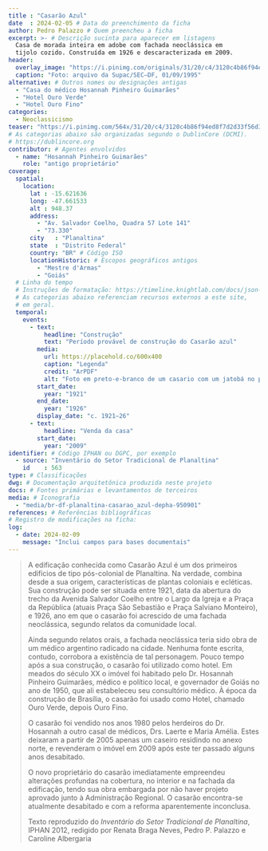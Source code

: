 ```yaml
---
title : "Casarão Azul"
date  : 2024-02-05 # Data do preenchimento da ficha
author: Pedro Palazzo # Quem preencheu a ficha
excerpt: >- # Descrição sucinta para aparecer em listagens
  Casa de morada inteira em adobe com fachada neoclássica em
  tijolo cozido. Construída em 1926 e descaracterizada em 2009.
header:
  overlay_image: "https://i.pinimg.com/originals/31/20/c4/3120c4b86f94ed8f7d2d33f56d38cc0a.jpg"
  caption: "Foto: arquivo da Supac/SEC–DF, 01/09/1995"
alternative: # Outros nomes ou designações antigas
  - "Casa do médico Hosannah Pinheiro Guimarães"
  - "Hotel Ouro Verde"
  - "Hotel Ouro Fino"
categories:
  - Neoclassicismo
teaser: "https://i.pinimg.com/564x/31/20/c4/3120c4b86f94ed8f7d2d33f56d38cc0a.jpg"
# As categorias abaixo são organizadas segundo o DublinCore (DCMI).
# https://dublincore.org
contributor: # Agentes envolvidos
  - name: "Hosannah Pinheiro Guimarães"
    role: "antigo proprietário"
coverage:
  spatial:
    location:
      lat : -15.621636
      long: -47.661533
      alt : 948.37
      address:
        - "Av. Salvador Coelho, Quadra 57 Lote 141"
        - "73.330"
      city   : "Planaltina"
      state  : "Distrito Federal"
      country: "BR" # Código ISO
      locationHistoric: # Escopos geográficos antigos
        - "Mestre d'Armas"
        - "Goiás"
  # Linha do tempo
  # Instruções de formatação: https://timeline.knightlab.com/docs/json-format.html
  # As categorias abaixo referenciam recursos externos a este site,
  # em geral.
  temporal:
    events:
      - text:
          headline: "Construção"
          text: "Período provável de construção do Casarão azul"
        media:
          url: https://placehold.co/600x400
          caption: "Legenda"
          credit: "ArPDF"
          alt: "Foto em preto-e-branco de um casario com um jatobá no primeiro plano"
        start_date:
          year: "1921"
        end_date:
          year: "1926"
        display_date: "c. 1921–26"
      - text:
          headline: "Venda da casa"
        start_date:
          year: "2009"
identifier: # Código IPHAN ou DGPC, por exemplo
  - source: "Inventário do Setor Tradicional de Planaltina"
    id    : 563
type: # Classificações
dwg: # Documentação arquitetônica produzida neste projeto
docs: # Fontes primárias e levantamentos de terceiros
media: # Iconografia
  - "media/br-df-planaltina-casarao_azul-depha-950901"
references: # Referências bibliográficas
# Registro de modificações na ficha:
log:
  - date: 2024-02-09
    message: "Inclui campos para bases documentais"
---
```


<blockquote>

A edificação conhecida como Casarão Azul é um dos primeiros edifícios de
tipo pós-colonial de Planaltina. Na verdade, combina desde a sua origem,
características de plantas coloniais e ecléticas. Sua construção pode
ser situada entre 1921, data da abertura do trecho da Avenida Salvador
Coelho entre o Largo da Igreja e a Praça da República (atuais Praça São
Sebastião e Praça Salviano Monteiro), e 1926, ano em que o casarão foi
acrescido de uma fachada neoclássica, segundo relatos da comunidade
local.

Ainda segundo relatos orais, a fachada neoclássica teria sido obra de um
médico argentino radicado na cidade. Nenhuma fonte escrita, contudo,
corrobora a existência de tal personagem. Pouco tempo após a sua
construção, o casarão foi utilizado como hotel. Em meados do século XX o
imóvel foi habitado pelo Dr. Hosannah Pinheiro Guimarães, médico e
político local, e governador de Goiás no ano de 1950, que ali
estabeleceu seu consultório médico. À época da construção de Brasília, o
casarão foi usado como Hotel, chamado Ouro Verde, depois Ouro Fino.

O casarão foi vendido nos anos 1980 pelos herdeiros do Dr. Hosannah a
outro casal de médicos, Drs. Laerte e Maria Amélia. Estes deixaram a
partir de 2005 apenas um caseiro residindo no anexo norte, e revenderam
o imóvel em 2009 após este ter passado alguns anos desabitado.

O novo proprietário do casarão imediatamente empreendeu alterações
profundas na cobertura, no interior e na fachada da edificação, tendo
sua obra embargada por não haver projeto aprovado junto à Administração
Regional. O casarão encontra-se atualmente desabitado e com a reforma
aparentemente inconclusa.

  <!--
     -Atenção: o texto da descrição só pode ser reproduzido de outras
     -fontes que sejam de domínio público, como os inventários e processos
     -do IPHAN e de outros órgãos públicos.
     -->
  <footer class="figure-caption col-md-8 offset-md-4">Texto reproduzido
  do <cite>Inventário do Setor Tradicional de Planaltina</cite>, IPHAN
  2012, redigido por Renata Braga Neves, Pedro P. Palazzo e Caroline
  Albergaria</footer>
</blockquote>

